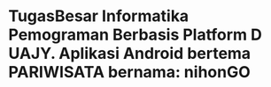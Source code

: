 # TugasBesar Informatika Pemograman Berbasis Platform D UAJY. Aplikasi Android bertema PARIWISATA bernama: nihonGO
